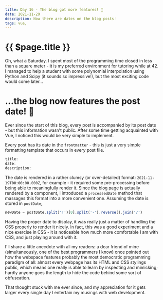 ```yaml
---
title: Day 16 - The blog got more features! 🎉
date: 2021-11-20
description: Now there are dates on the blog posts!
tags: vue, 
---
```


# {{ $page.title }}

Oh, what a Saturday. I spent most of the programming time closed in less than a square meter - it is my preferred environment for tutoring while at 42. I managed to help a student with some polynomial interpolation using Python and Scipy (it sounds so impressive!), but the most exciting code would come later... 

# ...the blog now features the post date! 📅

Ever since the start of this blog, every post is accompanied by its post date - but this information wasn't public. After some time getting acquainted with Vue, I noticed this would be very simple to implement. 

Every post has its date in the `frontmatter` - this is just a very simple formatting template that occurs in every post file.

```js
title:
date:
description:
```

The date is rendered in a rather clumsy (or over-detailed) format: `2021-11-19T00:00:00.000Z`, for example - it required some pre-processing before being able to meaningfully render it. Since the blog page is actually rendered by a component, I introduced a `processedDate` method that massages this format into a more convenient one. Assuming the date is stored in `postDate`,

```js
newDate = postDate.split('T')[0].split('-').reverse().join('/')
```

Having the proper date to display, it was really just a matter of handling the CSS properly to render it nicely. In fact, this was a good experiment and a nice exercise in CSS - it is noticeable how much more comfortable I am with CSS, and just playing around with it.

I'll share a little anecdote with all my readers: a dear friend of mine (simultaneously, one of the best programmers I know) once pointed out how the webspace features probably the most democratic programming paradigm of all: almost every webpage has its HTML and CSS stylings public, which means one really is able to learn by inspecting and mimicking; hardly anyone goes the length to hide the code behind some sort of obfuscation. 

That thought stuck with me ever since, and my appreciation for it gets larger every single day I entertain my musings with web development. 
